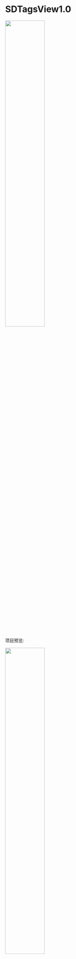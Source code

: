 # SDTagsView1.0
 

 <img src="https://github.com/SlowDony/SDTagsView/blob/master/SDTagsView/SDTagsView.png" width="50%" height="50%">
 

项目预览:

<img src="https://github.com/SlowDony/SDTagsView/blob/master/SDTagsView/SDTagsView.gif" width="50%" height="50%">
 

标签使我们日常项目开发中经常遇见的,SDTagsView两种布局方式

* UILabel 
* UICollectionView (推荐使用)

目前只支持展示标签,自适应标签宽度.

将要完善

* 新增标签.

* 点击删除标签.

我的邮箱：devslowdony@gmail.com 

如果有好的建议或者意见 ,欢迎指出 , 您的支持是对我最大的鼓励,谢谢. 求STAR ..😆

